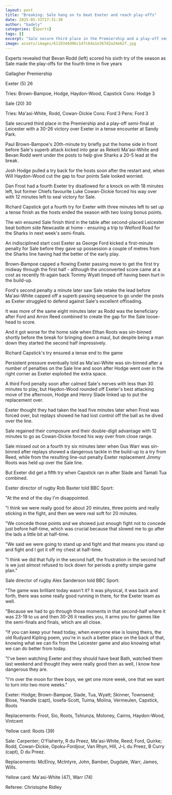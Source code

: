 ```yaml
---
layout: post
title: "Breaking: Sale hang on to beat Exeter and reach play-offs"
date: 2025-05-31T17:31:30
author: "badely"
categories: [Sports]
tags: []
excerpt: "Sale secure third place in the Premiership and a play-off semi-final with a tense victory over Exeter at Sandy Park."
image: assets/images/6119344d96c147c64a1e367d2a24e62f.jpg
---
```


Experts revealed that Bevan Rodd (left) scored his sixth try of the season as Sale made the play-offs for the fourth time in five years

Gallagher Premiership

Exeter (5) 26

Tries: Brown-Bampoe, Hodge, Haydon-Wood, Capstick Cons: Hodge 3 

Sale (20) 30

Tries: Ma'asi-White, Rodd, Cowan-Dickie Cons: Ford 3 Pens: Ford 3

Sale secured third place in the Premiership and a play-off semi-final at Leicester with a 30-26 victory over Exeter in a tense encounter at Sandy Park.

Paul Brown-Bampoe's 20th-minute try briefly put the home side in front before Sale's superb attack kicked into gear as Rekeiti Ma'asi-White and Bevan Rodd went under the posts to help give Sharks a 20-5 lead at the break. 

Josh Hodge pulled a try back for the hosts soon after the restart and, when Will Haydon-Wood cut the gap to four points Sale looked worried. 

Dan Frost had a fourth Exeter try disallowed for a knock on with 18 minutes left, but former Chiefs favourite Luke Cowan-Dickie forced his way over with 12 minutes left to seal victory for Sale. 

Richard Capstick got a fourth try for Exeter with three minutes left to set up a tense finish as the hosts ended the season with two losing bonus points.

The win ensured Sale finish third in the table after second-placed Leicester beat bottom side Newcastle at home - ensuring a trip to Welford Road for the Sharks in next week's semi-finals.

An indisciplined start cost Exeter as George Ford kicked a first-minute penalty for Sale before they gave up possession a couple of metres from the Sharks line having had the better of the early play.

Brown-Bampoe capped a flowing Exeter passing move to get the first try midway through the first half - although the unconverted score came at a cost as recently fit-again back Tommy Wyatt limped off having been hurt in the build-up.

Ford's second penalty a minute later saw Sale retake the lead before Ma'asi-White capped off a superb passing sequence to go under the posts as Exeter struggled to defend against Sale's excellent offloading.

It was more of the same eight minutes later as Rodd was the beneficiary after Ford and Arron Reed combined to create the gap for the Sale loose-head to score.

And it got worse for the home side when Ethan Roots was sin-binned shortly before the break for bringing down a maul, but despite being a man down they started the second half impressively.

Richard Capstick's try ensured a tense end to the game

Persistent pressure eventually told as Ma'asi-White was sin-binned after a number of penalties on the Sale line and soon after Hodge went over in the right corner as Exeter exploited the extra space.

A third Ford penalty soon after calmed Sale's nerves with less than 30 minutes to play, but Haydon-Wood rounded off Exeter's best attacking move of the afternoon, Hodge and Henry Slade linked up to put the replacement over.

Exeter thought they had taken the lead five minutes later when Frost was forced over, but replays showed he had lost control off the ball as he dived over the line.

Sale regained their composure and their double-digit advantage with 12 minutes to go as Cowan-Dickie forced his way over from close range.

Sale missed out on a fourth try six minutes later when Gus Warr was sin-binned after replays showed a dangerous tackle in the build-up to a try from Reed, while from the resulting line-out penalty Exeter replacement Jimmy Roots was held up over the Sale line.

But Exeter did get a fifth try when Capstick ran in after Slade and Tamati Tua combined.

Exeter director of rugby Rob Baxter told BBC Sport: 

"At the end of the day I'm disappointed.

"I think we were really good for about 20 minutes, three points and really sticking in the fight, and then we were real soft for 20 minutes.

"We concede those points and we showed just enough fight not to concede just before half-time, which was crucial because that slowed me to go after the lads a little bit at half-time.

"We said we were going to stand up and fight and that means you stand up and fight and I got it off my chest at half-time.

"I think we did that fully in the second half, the frustration in the second half is we just almost refused to lock down for periods a pretty simple game plan."

Sale director of rugby Alex Sanderson told BBC Sport:

"The game was brilliant today wasn't it? It was physical, it was back and forth, there was some really good running in there, for the Exeter team as well.

"Because we had to go through those moments in that second-half where it was 23-19 to us and then 30-26 it readies you, it arms you for games like the semi-finals and finals, which are all close.

"If you can keep your head today, when everyone else is losing theirs, the old Rudyard Kipling poem, you're in such a better place on the back of that, knowing what we can fix from the Leicester game and also knowing what we can do better from today.

"I've been watching Exeter and they should have beat Bath, watched them last weekend and thought they were really good then as well, I know how dangerous they are.

"I'm over the moon for thee boys, we get one more week, one that we want to turn into two more weeks."

Exeter: Hodge; Brown-Bampoe, Slade, Tua, Wyatt; Skinner, Townsend; Blose, Yeandle (capt), Iosefa-Scott, Tuima, Molina, Vermeulen, Capstick, Roots

Replacements: Frost, Sio, Roots, Tshiunza, Moloney, Cairns, Haydon-Wood, Vintcent

Yellow card: Roots (39)

Sale: Carpenter; O'Flaherty, R du Preez, Ma'asi-White, Reed; Ford, Quirke; Rodd, Cowan-Dickie, Opoku-Fordjour, Van Rhyn, Hill, J-L du Preez, B Curry (capt), D du Preez.

Replacements: McElroy, McIntyre, John, Bamber, Dugdale, Warr, James, Wills.

Yellow card: Ma'asi-White (47), Warr (74)

Referee: Christophe Ridley

